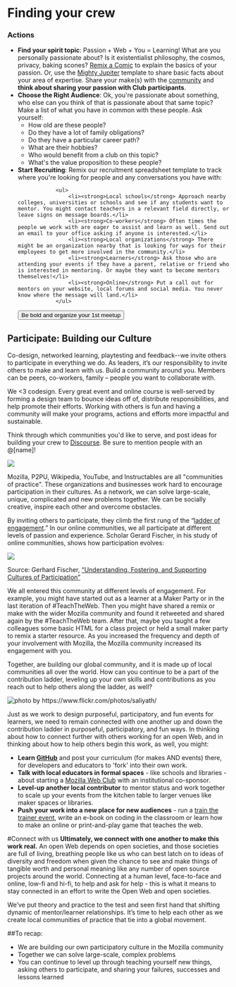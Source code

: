 # Finding your crew

<div class="well example">
	<h3>Actions</h3>
	<ul>
		<li><strong>Find your spirit topic</strong>: Passion + Web + You = Learning! What are you personally passionate about? Is it existentialist philosophy, the cosmos, privacy, baking scones? <a href="https://webmaker.makes.org/thimble/create-your-own-comic-a-starter-make">Remix a Comic</a> to explain the basics of your passion. Or, use the <a href="https://chadsansing.makes.org/thimble/webmaker-planet">Mighty Jupiter</a> template to share basic facts about your area of expertise. Share your make(s) with the <a href="http://discourse.webmaker.org/category/training/building">community</a> and <strong>think about sharing your passion with Club participants</strong>. </li>
		<li><strong>Choose the Right Audience</strong>: Ok, you're passionate about something, who else can you think of that is passionate about that same topic? Make a list of what you have in common with these people. Ask yourself:
				<ul>
					<li>How old are these people?</li>
				    <li>Do they have a lot of family obligations?</li>
				    <li>Do they have a particular career path?</li>
				    <li>What are their hobbies?</li>
				    <li>Who would benefit from a club on this topic?</li> 
				    <li>What's the value proposition to these people?</li> 
				</ul>
		<li><strong>Start Recruiting</strong>: Remix our recruitment spreadsheet template to track where you're looking for people and any conversations you have with:

				<ul>
					<li><strong>Local schools</strong> Approach nearby colleges, universities or schools and see if any students want to mentor. You might contact teachers in a relevant field directly, or leave signs on message boards.</li>
					<li><strong>Co-workers</strong> Often times the people we work with are eager to assist and learn as well. Send out an email to your office asking if anyone is interested.</li>
					<li><strong>Local organizations</strong> There might be an organization nearby that is looking for ways for their employees to get more involved in the community.</li>
					<li><strong>Learners</strong> Ask those who are attending your events if they have a parent, relative or friend who is interested in mentoring. Or maybe they want to become mentors themselves!</li>
					<li><strong>Online</strong> Put a call out for mentors on your website, local forums and social media. You never know where the message will land.</li>
				</ul>
<a href="https://events.webmaker.org/event-guides"><button class="btn btn-primary">Be bold and organize your 1st meetup</button></a>
		</li>
	</ul>
</div>

## Participate: Building our Culture

Co-design, networked learning, playtesting and feedback--we invite others to participate in everything we do. As leaders, it’s our responsibility to invite others to make and learn with us. Build a community around you. Members can be peers, co-workers, family – people you want to collaborate with. 

We <3 codesign. Every great event and online course is well-served by forming a design team to bounce ideas off of, distribute responsibilities, and help promote their efforts. Working with others is fun and having a community will make your programs, actions and efforts more impactful and sustainable. 

Think through which communities you'd like to serve, and post ideas for building your crew to <a href="http://discourse.webmaker.org">Discourse</a>. Be sure to mention people with an @[name]!

<img src="../../../img/our-crew.jpg">

Mozilla, P2PU, Wikipedia, YouTube, and Instructables are all "communities of practice". These organizations and businesses work hard to encourage participation in their cultures. As a network, we can solve large-scale, unique, complicated and new problems together. We can be socially creative, inspire each other and overcome obstacles.

By inviting others to participate, they climb the first rung of the “<a href="https://wiki.mozilla.org/Webmaker/Engagement_Ladder">ladder of engagement</a>.” In our online communities, we all participate at different levels of passion and experience. Scholar Gerard Fischer, in his study of online communities, shows how participation evolves:

<img src="https://cloud.githubusercontent.com/assets/1874003/2749916/ffbe14ea-c835-11e3-99b2-813113579c72.png">

Source: Gerhard Fischer, [“Understanding, Fostering, and Supporting Cultures of Participation”](http://l3d.cs.colorado.edu/~gerhard/papers/2011/interactions-coverstory.pdf) 

We all entered this community at different levels of engagement. For example, you might have started out as a learner at a Maker Party or in the last iteration of #TeachTheWeb. Then you might have shared a remix or make with the wider Mozilla community and found it retweeted and shared again by the #TeachTheWeb team. After that, maybe you taught a few colleagues some basic HTML for a class project or held a small maker party to remix a starter resource. As you increased the frequency and depth of your involvement with Mozilla, the Mozilla community increased its engagement with you.

Together, are building our global community, and it is made up of local communities all over the world. How can you continue to be a part of the contribution ladder, leveling up your own skills and contributions as you reach out to help others along the ladder, as well?

<img src="https://farm8.staticflickr.com/7439/9758293374_68676314e6_z.jpg" alt="photo by https://www.flickr.com/photos/saliyath/"/>

Just as we work to design purposeful, participatory, and fun events for learners, we need to remain connected with one another up and down the contribution ladder in purposeful, participatory, and fun ways. In thinking about how to connect further with others working for an open Web, and in thinking about how to help others begin this work, as well, you might:

* **Learn <a href="https://github.com/LauraHilliger/community_curriculum">GitHub</a>** and post your curriculum (for makes AND events) there, for developers and educators to 'fork' into their own work. 
* **Talk with local educators in formal spaces** - like schools and libraries - about starting a <a href="http://teach.mozilla.org/clubs">Mozilla Web Club</a> with an institutional co-sponsor.
* **Level-up another local contributor** to mentor status and work together to scale up your events from the kitchen table to larger venues like maker spaces or libraries.
* **Push your work into a new place for new audiences** - run a <a href="https://training.webmakerprototypes.org/en/host-a-training/">train the trainer event</a>, write an e-book on coding in the classroom or learn how to make an online or print-and-play game that teaches the web.

#Connect with us
**Ultimately, we connect with one another to make this work real.** An open Web depends on open societies, and those societies are full of living, breathing people like us who can best latch on to ideas of diversity and freedom when given the chance to see and make things of tangible worth and personal meaning like any number of open source projects around the world. Connecting at a human level, face-to-face and online, low-fi and hi-fi, to help and ask for help - this is what it means to stay connected in an effort to write the Open Web and open societies.

We’ve put theory and practice to the test and seen first hand that shifting dynamic of mentor/learner relationships. It’s time to help each other as we create local communities of practice that tie into a global movement.

##To recap:
* We are building our own participatory culture in the Mozilla community
* Together we can solve large-scale, complex problems
* You can continue to level up through teaching yourself new things, asking others to participate, and sharing your failures, successes and lessons learned
    